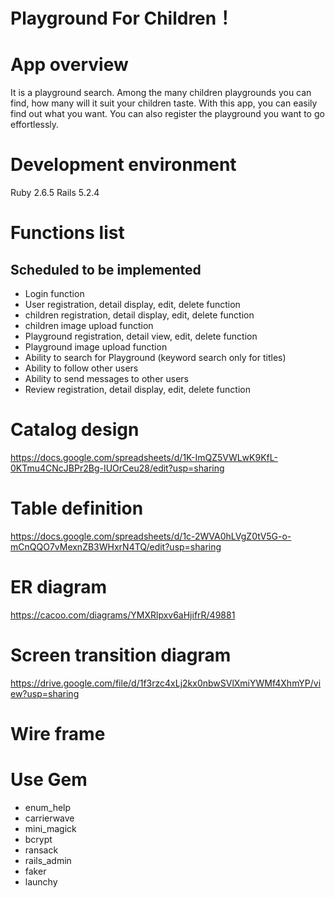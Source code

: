 # Playground For Children！
# App overview
It is a playground search.
Among the many children playgrounds you can find, how many will it suit your children taste.
 With this app, you can easily find out what you want.
You can also register the playground you want to go effortlessly.


# Development environment
Ruby 2.6.5
Rails 5.2.4

# Functions list
## Scheduled to be implemented
* Login function  
* User registration, detail display, edit, delete function
* children registration, detail display, edit, delete function
* children image upload function
* Playground registration, detail view, edit, delete function
* Playground image upload function
* Ability to search for Playground (keyword search only for titles)       
* Ability to follow other users
* Ability to send messages to other users
* Review registration, detail display, edit, delete function

# Catalog design
https://docs.google.com/spreadsheets/d/1K-ImQZ5VWLwK9KfL-0KTmu4CNcJBPr2Bg-IUOrCeu28/edit?usp=sharing

# Table definition
https://docs.google.com/spreadsheets/d/1c-2WVA0hLVgZ0tV5G-o-mCnQQO7vMexnZB3WHxrN4TQ/edit?usp=sharing
# ER diagram
https://cacoo.com/diagrams/YMXRlpxv6aHjifrR/49881
# Screen transition diagram
https://drive.google.com/file/d/1f3rzc4xLj2kx0nbwSVlXmiYWMf4XhmYP/view?usp=sharing
# Wire frame

# Use Gem
  * enum_help
  * carrierwave
  * mini_magick
  * bcrypt
  * ransack
  * rails_admin
  * faker
  * launchy
